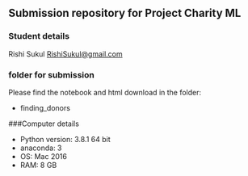 ## Submission repository for Project Charity ML

### Student details
Rishi Sukul
RishiSukul@gmail.com

### folder for submission
Please find the notebook and html download in the folder:
- finding_donors

###Computer details
- Python version: 3.8.1 64 bit
- anaconda: 3
- OS: Mac 2016
- RAM: 8 GB
